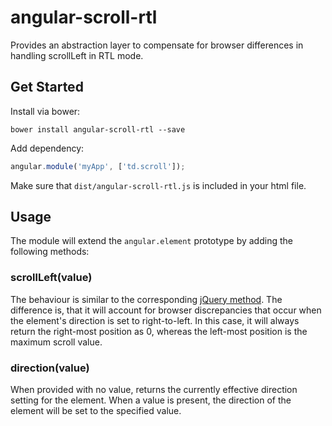 # angular-scroll-rtl

Provides an abstraction layer to compensate for browser differences in handling scrollLeft in RTL mode.

## Get Started

Install via bower:

```
bower install angular-scroll-rtl --save
```

Add dependency:

```javascript
angular.module('myApp', ['td.scroll']);
```

Make sure that `dist/angular-scroll-rtl.js` is included in your html file.

## Usage

The module will extend the `angular.element` prototype by adding the following methods:

### scrollLeft(value)

The behaviour is similar to the corresponding [jQuery method](https://api.jquery.com/scrollleft/). The difference is, that it will account for browser discrepancies that occur when the element's direction is set to right-to-left. In this case, it will always return the right-most position as 0, whereas the left-most position is the maximum scroll value. 

### direction(value)

When provided with no value, returns the currently effective direction setting for the element. When a value is present, the direction of the element will be set to the specified value. 
